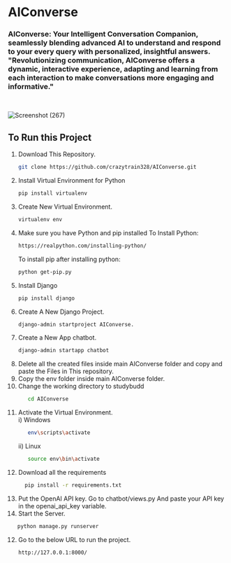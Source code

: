# AIConverse
<h3>AIConverse: Your Intelligent Conversation Companion, seamlessly blending advanced AI to understand and respond to your every query with personalized, insightful answers. <br/>
  "Revolutionizing communication, AIConverse offers a dynamic, interactive experience, adapting and learning from each interaction to make conversations more engaging and informative."</h3>
<br>

![Screenshot (267)](https://github.com/crazytrain328/AIConverse/assets/113792434/e59aa488-1c61-49d9-bf32-46be7d58b1b9)

<h2>To Run this Project </h2> 


1) Download This Repository.
   ```bash
   git clone https://github.com/crazytrain328/AIConverse.git
   ```
2) Install Virtual Environment for Python
   ```bash
   pip install virtualenv
   ```
3) Create New Virtual Environment.
   ```bash
   virtualenv env
   ```
4) Make sure you have Python and pip installed
   To Install Python:
   ```bash
   https://realpython.com/installing-python/
   ```
   To install pip after installing python:
   ```bash
   python get-pip.py
   ```
5) Install Django
   ```bash
   pip install django
   ```
4) Create A New Django Project.
   ```bash
   django-admin startproject AIConverse.
   ```
5) Create a New App chatbot.
   ```bash
   django-admin startapp chatbot
   ```
5) Delete all the created files inside main AIConverse folder and copy and paste the Files in This repository.
6) Copy the env folder inside main AIConverse folder.
7) Change the working directory to studybudd
   ```bash
      cd AIConverse
   ```  
8) Activate the Virtual Environment.<br>
   i) Windows
      ```bash
         env\scripts\activate
      ```
   ii) Linux
      ```bash
         source env\bin\activate
9) Download all the requirements
    ```bash
      pip install -r requirements.txt
10) Put the OpenAI API key.
    Go to chatbot/views.py
    And paste your API key in the openai_api_key variable.  
11) Start the Server.
   ```bash
      python manage.py runserver
   ```
12) Go to the below URL to run the project.
    ```bash
    http://127.0.0.1:8000/
    ```  
